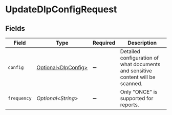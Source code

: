 # UpdateDlpConfigRequest


## Fields

| Field                                                                           | Type                                                                            | Required                                                                        | Description                                                                     |
| ------------------------------------------------------------------------------- | ------------------------------------------------------------------------------- | ------------------------------------------------------------------------------- | ------------------------------------------------------------------------------- |
| `config`                                                                        | [Optional\<DlpConfig>](../../models/components/DlpConfig.md)                    | :heavy_minus_sign:                                                              | Detailed configuration of what documents and sensitive content will be scanned. |
| `frequency`                                                                     | *Optional\<String>*                                                             | :heavy_minus_sign:                                                              | Only "ONCE" is supported for reports.                                           |